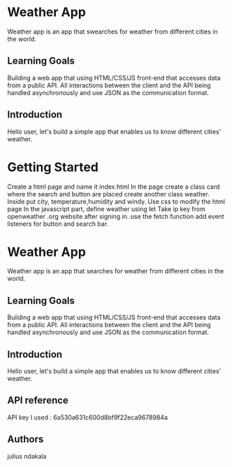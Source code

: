 # Weather App
Weather app is an app that swearches for weather from different cities in the world.

## Learning Goals
Building a web app that using HTML/CSS/JS front-end that accesses data from a public
API. All interactions between the client and the API being handled
asynchronously and use JSON as the communication format.
## Introduction
Hello user, let's build a simple app that enables us to know different  cities' weather.

# Getting Started
 Create a html page and name it index.html
 In the page create a class card where the search and button are placed
 create another class weather. Inside put city, temperature,humidity and windy.
 Use css to modify the html page
 In the javascript part, define weather using let
 Take ip key from openweather .org website after signing in.
 use the fetch function
 add event listeners for button and search bar.

# Weather App
Weather app is an app that searches for weather from different cities in the world.

## Learning Goals
Building a web app that using HTML/CSS/JS front-end that accesses data from a public
API. All interactions between the client and the API being handled
asynchronously and use JSON as the communication format.
## Introduction
Hello user, let's build a simple app that enables us to know different  cities' weather.
 
 ## API reference
 API key I used : 6a530a631c600d8bf9f22eca9678984a
 

## Authors
julius ndakala
